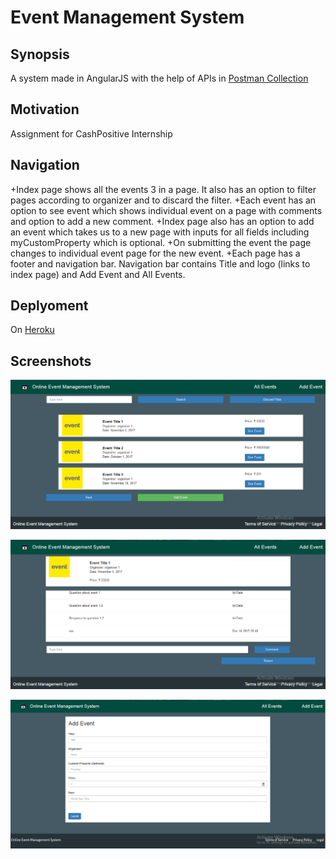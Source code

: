 # Event Management System

## Synopsis
A system made in AngularJS with the help of APIs in [Postman Collection](https://www.getpostman.com/collections/765a863c27af1960eba8)

## Motivation

Assignment for CashPositive Internship

## Navigation
+Index page shows all the events 3 in a page. It also has an option to filter pages according to organizer and to discard the filter.
+Each event has an option to see event which shows individual event on a page with comments and option to add a new comment.
+Index page also has an option to add an event which takes us to a new page with inputs for all fields including myCustomProperty which is optional. 
+On submitting the event the page changes to individual event page for the new event.
+Each page has a footer and navigation bar. Navigation bar contains Title and logo (links to index page) and Add Event and All Events.

## Deplyoment
On [Heroku](https://basic-account.herokuapp.com/)

## Screenshots

![Index Page](screenshots/index.png "All events 3 in a Page")

![Event Page](screenshots/event.png "Individual Event with comments")

![Add Page](screenshots/post.png "Add Event")
